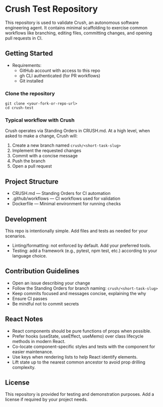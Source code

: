 # Crush Test Repository

This repository is used to validate Crush, an autonomous software engineering agent. It contains minimal scaffolding to exercise common workflows like branching, editing files, committing changes, and opening pull requests in CI.

## Getting Started

- Requirements:
  - GitHub account with access to this repo
  - gh CLI authenticated (for PR workflows)
  - Git installed

### Clone the repository

```
git clone <your-fork-or-repo-url>
cd crush-test
```

### Typical workflow with Crush

Crush operates via Standing Orders in CRUSH.md. At a high level, when asked to make a change, Crush will:

1) Create a new branch named `crush/<short-task-slug>`
2) Implement the requested changes
3) Commit with a concise message
4) Push the branch
5) Open a pull request

## Project Structure

- CRUSH.md — Standing Orders for CI automation
- .github/workflows — CI workflows used for validation
- Dockerfile — Minimal environment for running checks

## Development

This repo is intentionally simple. Add files and tests as needed for your scenarios.

- Linting/formatting: not enforced by default. Add your preferred tools.
- Testing: add a framework (e.g., pytest, npm test, etc.) according to your language choice.

## Contribution Guidelines

- Open an issue describing your change
- Follow the Standing Orders for branch naming: `crush/<short-task-slug>`
- Keep commits focused and messages concise, explaining the why
- Ensure CI passes
- Be mindful not to commit secrets

## React Notes

- React components should be pure functions of props when possible.
- Prefer hooks (useState, useEffect, useMemo) over class lifecycle methods in modern React.
- Co-locate component-specific styles and tests with the component for easier maintenance.
- Use keys when rendering lists to help React identify elements.
- Lift state up to the nearest common ancestor to avoid prop drilling complexity.

## License

This repository is provided for testing and demonstration purposes. Add a license if required by your project needs.
